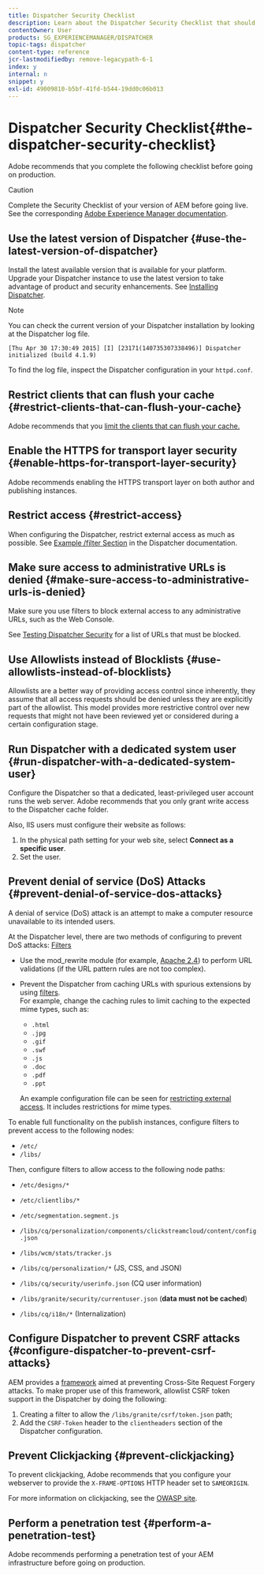```yaml
---
title: Dispatcher Security Checklist
description: Learn about the Dispatcher Security Checklist that should be completed before going on production.
contentOwner: User
products: SG_EXPERIENCEMANAGER/DISPATCHER
topic-tags: dispatcher
content-type: reference
jcr-lastmodifiedby: remove-legacypath-6-1
index: y
internal: n
snippet: y
exl-id: 49009810-b5bf-41fd-b544-19dd0c06b013
---
```

# Dispatcher Security Checklist{#the-dispatcher-security-checklist}

<!-- 

Comment Type: remark
Last Modified By: unknown unknown (ims-author-00AF43764F54BE740A490D44@AdobeID)
Last Modified Date: 2015-06-05T05:14:35.365-0400

<p>Food for thought listed on <a href="https://jira.corp.adobe.com/browse/DOC-5649">DOC-5649</a>. To be considered while proof-reading.</p> 
<p> </p>

 -->

Adobe recommends that you complete the following checklist before going on production.

>[!CAUTION]
>
>Complete the Security Checklist of your version of AEM before going live. See the corresponding [Adobe Experience Manager documentation](https://experienceleague.adobe.com/en/docs/experience-manager-65/content/security/security-checklist).

## Use the latest version of Dispatcher {#use-the-latest-version-of-dispatcher}

Install the latest available version that is available for your platform. Upgrade your Dispatcher instance to use the latest version to take advantage of product and security enhancements. See [Installing Dispatcher](dispatcher-install.md).

>[!NOTE]
>
>You can check the current version of your Dispatcher installation by looking at the Dispatcher log file. 
>
>`[Thu Apr 30 17:30:49 2015] [I] [23171(140735307338496)] Dispatcher initialized (build 4.1.9)`
>
>To find the log file, inspect the Dispatcher configuration in your `httpd.conf`.

## Restrict clients that can flush your cache {#restrict-clients-that-can-flush-your-cache}

Adobe recommends that you [limit the clients that can flush your cache.](dispatcher-configuration.md#limiting-the-clients-that-can-flush-the-cache)

## Enable the HTTPS for transport layer security {#enable-https-for-transport-layer-security}

Adobe recommends enabling the HTTPS transport layer on both author and publishing instances.

<!-- 

Comment Type: remark
Last Modified By: unknown unknown (ims-author-00AF43764F54BE740A490D44@AdobeID)
Last Modified Date: 2015-06-26T04:41:28.841-0400

<p>Recommended to have SSL termination, front end SSL.</p> 
<p>Question is do we want to have SSL communication between dispatcher and AEM instances (publish and/or author).</p> 
<p>We might want to have two items:</p> 
<ul> 
 <li>MUST HTTPS clients -&gt; dispatcher / load balancer</li> 
 <li>NICE load balancer -&gt; dispatcher<br /> </li> 
 <li>NICE dispatcher -&gt; instances if sensitive information such as credit cards / or infrastructure requirements such as DMZ</li> 
</ul>

 -->

## Restrict access {#restrict-access}

When configuring the Dispatcher, restrict external access as much as possible. See [Example /filter Section](dispatcher-configuration.md#main-pars_184_1_title) in the Dispatcher documentation.

## Make sure access to administrative URLs is denied {#make-sure-access-to-administrative-urls-is-denied}

Make sure you use filters to block external access to any administrative URLs, such as the Web Console.

See [Testing Dispatcher Security](dispatcher-configuration.md#testing-dispatcher-security) for a list of URLs that must be blocked.

## Use Allowlists instead of Blocklists {#use-allowlists-instead-of-blocklists}

Allowlists are a better way of providing access control since inherently, they assume that all access requests should be denied unless they are explicitly part of the allowlist. This model provides more restrictive control over new requests that might not have been reviewed yet or considered during a certain configuration stage.

## Run Dispatcher with a dedicated system user {#run-dispatcher-with-a-dedicated-system-user}

Configure the Dispatcher so that a dedicated, least-privileged user account runs the web server. Adobe recommends that you only grant write access to the Dispatcher cache folder.

Also, IIS users must configure their website as follows:

1. In the physical path setting for your web site, select **Connect as a specific user**.
1. Set the user.

## Prevent denial of service (DoS) Attacks {#prevent-denial-of-service-dos-attacks}

A denial of service (DoS) attack is an attempt to make a computer resource unavailable to its intended users.

At the Dispatcher level, there are two methods of configuring to prevent DoS attacks: [Filters](https://experienceleague.adobe.com/en/docs#/filter)

* Use the mod_rewrite module (for example, [Apache 2.4](https://httpd.apache.org/docs/2.4/mod/mod_rewrite.html)) to perform URL validations (if the URL pattern rules are not too complex).

* Prevent the Dispatcher from caching URLs with spurious extensions by using [filters](dispatcher-configuration.md#configuring-access-to-content-filter).  
  For example, change the caching rules to limit caching to the expected mime types, such as:

    * `.html`
    * `.jpg`
    * `.gif`
    * `.swf`
    * `.js`
    * `.doc`
    * `.pdf`
    * `.ppt`

  An example configuration file can be seen for [restricting external access](#restrict-access). It includes restrictions for mime types.

To enable full functionality on the publish instances, configure filters to prevent access to the following nodes:

* `/etc/`
* `/libs/`

Then, configure filters to allow access to the following node paths:

* `/etc/designs/*`
* `/etc/clientlibs/*`
* `/etc/segmentation.segment.js`
* `/libs/cq/personalization/components/clickstreamcloud/content/config.json`
* `/libs/wcm/stats/tracker.js`
* `/libs/cq/personalization/*` (JS, CSS, and JSON)
* `/libs/cq/security/userinfo.json` (CQ user information)
* `/libs/granite/security/currentuser.json` (**data must not be cached**)  

* `/libs/cq/i18n/*` (Internalization)

<!-- 

Comment Type: remark
Last Modified By: unknown unknown (ims-author-00AF43764F54BE740A490D44@AdobeID)
Last Modified Date: 2015-06-26T04:38:17.016-0400

<p>We need to highlight whether a path applies to all versions or specific ones.<br /> </p>

 -->

## Configure Dispatcher to prevent CSRF attacks {#configure-dispatcher-to-prevent-csrf-attacks}

AEM provides a [framework](https://experienceleague.adobe.com/en/docs/experience-manager-release-information/aem-release-updates/previous-updates/aem-previous-versions#verification-steps) aimed at preventing Cross-Site Request Forgery attacks. To make proper use of this framework, allowlist CSRF token support in the Dispatcher by doing the following:

1. Creating a filter to allow the `/libs/granite/csrf/token.json` path;
1. Add the `CSRF-Token` header to the `clientheaders` section of the Dispatcher configuration.

## Prevent Clickjacking {#prevent-clickjacking}

To prevent clickjacking, Adobe recommends that you configure your webserver to provide the `X-FRAME-OPTIONS` HTTP header set to `SAMEORIGIN`.  
  
For more information on clickjacking, see the [OWASP site](https://owasp.org/www-community/attacks/Clickjacking).

## Perform a penetration test {#perform-a-penetration-test}

Adobe recommends performing a penetration test of your AEM infrastructure before going on production.

